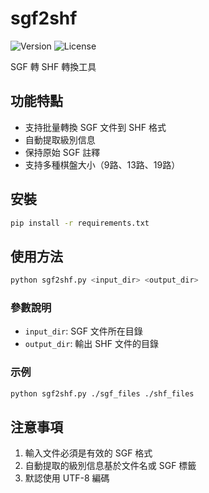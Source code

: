 # sgf2shf

![Version](https://img.shields.io/badge/version-0.9.0-orange.svg)
![License](https://img.shields.io/badge/license-MIT-green.svg)

SGF 轉 SHF 轉換工具

## 功能特點

- 支持批量轉換 SGF 文件到 SHF 格式
- 自動提取級別信息
- 保持原始 SGF 註釋
- 支持多種棋盤大小（9路、13路、19路）

## 安裝

```bash
pip install -r requirements.txt
```

## 使用方法

```bash
python sgf2shf.py <input_dir> <output_dir>
```

### 參數說明

- `input_dir`: SGF 文件所在目錄
- `output_dir`: 輸出 SHF 文件的目錄

### 示例

```bash
python sgf2shf.py ./sgf_files ./shf_files
```

## 注意事項

1. 輸入文件必須是有效的 SGF 格式
2. 自動提取的級別信息基於文件名或 SGF 標籤
3. 默認使用 UTF-8 編碼 